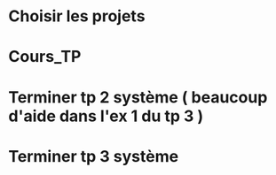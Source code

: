# Choisir les projets
# Cours_TP
# Terminer tp 2 système ( beaucoup d'aide dans l'ex 1 du tp 3 )
# Terminer tp 3 système
